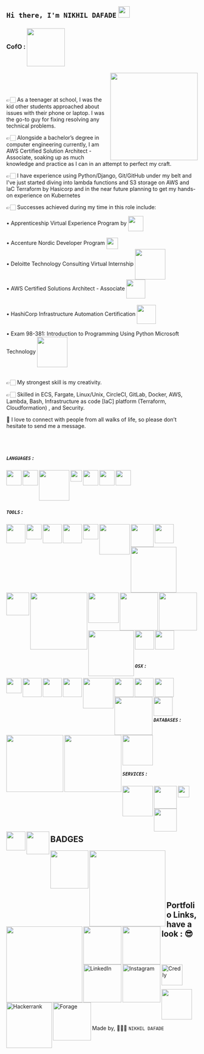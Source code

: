  ### <h2> `Hi there, I'm NIKHIL DAFADE`     <img src="https://raw.githubusercontent.com/MartinHeinz/MartinHeinz/master/wave.gif" width="30px">  </h2>

<!--
**NeekhilD/NeekhilD** is a ✨ _special_ ✨ repository because its `README.md` (this file) appears on your GitHub profile.

Here are some ideas to get you started:

- 🔭 I’m currently working on ...
- 🌱 I’m currently learning ...
- 👯 I’m looking to collaborate on ...
- 🤔 I’m looking for help with ...
- 💬 Ask me about ...
- 📫 How to reach me: ...
- 😄 Pronouns: ...
- ⚡ Fun fact: ...
-->

### CofO : <img align="Center" width="100px" src="https://bestanimations.com/media/india/659801420india-flag-waving-animated-gif-11.gif"/> <br/>
<img align='right' src="https://media.giphy.com/media/M9gbBd9nbDrOTu1Mqx/giphy.gif" width="230"> <br/>

<br />

👉🏻 As a teenager at school, I was the kid other students approached about issues with their phone or laptop. I was the go-to guy for fixing resolving any technical problems.

👉🏻 Alongside a bachelor’s degree in computer engineering currently, I am AWS Certified Solution Architect -Associate, soaking up as much knowledge and practice as I can in an attempt to perfect my craft. 

👉🏻 I have experience using Python/Django, Git/GitHub under my belt and I've just started diving into lambda functions and S3 storage on AWS and IaC Terraform by Hasicorp and in the near future planning to get my hands-on experience on Kubernetes 

👉🏻 Successes achieved during my time in this role include:

• Apprenticeship Virtual Experience Program by <img align="center" width="40px" src="https://upload.wikimedia.org/wikipedia/commons/thumb/7/72/Aon_Corporation_logo.svg/1280px-Aon_Corporation_logo.svg.png"/></br><br/>
• Accenture Nordic Developer Program <img align="center" width="30px" src="https://www.accenture.com/t20200219T092729Z__w__/us-en/_acnmedia/Accenture/Redesign-Assets/Careers/Images/Marquee/5/Accenture-ProBono-Consulting-XS-marquee.png"/></br>
• Deloitte Technology Consulting Virtual Internship <img align="center" width="80px" src="https://brandslogos.com/wp-content/uploads/thumbs/deloitte-logo-vector.svg"/></br>
• AWS Certified Solutions Architect - Associate <img align="center" width="50px" src="https://cdn.iconscout.com/icon/free/png-512/aws-1869025-1583149.png"/></br><br/>
• HashiCorp Infrastructure Automation Certification <img align="center" width="50px" src="https://www.terraform.io/assets/images/og-image-8b3e4f7d.png"/></br><br/>
• Exam 98-381: Introduction to Programming Using Python Microsoft Technology <img align="center" width="80px" src="https://iconape.com/wp-content/files/gl/352751/svg/352751.svg"/></br><br/>

👉🏻 My strongest skill is my creativity.

👉🏻 Skilled in ECS, Fargate, Linux/Unix, CircleCI, GitLab, Docker, AWS, Lambda, Bash, Infrastructure as code [IaC] platform (Terraform, Cloudformation) , and Security. 

📲  I love to connect with people from all walks of life, so please don’t hesitate to send me a message.


<br />

<br />

##### `LANGUAGES` :

  <img align="left" width="40px" src="https://upload.wikimedia.org/wikipedia/commons/thumb/c/c3/Python-logo-notext.svg/2048px-Python-logo-notext.svg.png"/> 
  
  <img align="left" width="40px" src="https://logos-download.com/wp-content/uploads/2017/07/HTML5_badge.png"/> 
  
  <img align="left" width="80px" src="https://dwglogo.com/wp-content/uploads/2017/09/React_logo.png"/>
  
  <img align="left" width="30px" src="https://cdn.freebiesupply.com/logos/large/2x/nodejs-icon-logo-png-transparent.png"/>
  
  <img align="left" width="40px" src="https://raw.githubusercontent.com/isocpp/logos/master/cpp_logo.png"/>
  
  <img align="left" width="40px" src="https://upload.wikimedia.org/wikipedia/commons/thumb/4/4b/Bash_Logo_Colored.svg/1200px-Bash_Logo_Colored.svg.png"/>
  
  <img align="left" width="40px" src="https://pluspng.com/img-png/logo-javascript-png-javascript-tutorials-400.png"/> <br/><br/>
  
  <br />
  
  <br />
  
  ##### `TOOLS` :

  <img align="left" width="50px" src="https://upload.wikimedia.org/wikipedia/commons/b/b3/Terminalicon2.png"/> 
  
  <img align="left" width="40px" src="https://upload.wikimedia.org/wikipedia/commons/thumb/9/9a/Visual_Studio_Code_1.35_icon.svg/2048px-Visual_Studio_Code_1.35_icon.svg.png"/> 
  
   <img align="left" width="50px" src="https://git-scm.com/images/logos/downloads/Git-Icon-1788C.png"/> 
   
   <img align="left" width="50px" src="https://github.githubassets.com/images/modules/logos_page/Octocat.png"/>
   
   <img align="left" width="40px" src="https://nodered.org/about/resources/media/node-red-icon-2.png"/> 
   
   <img align="left" width="80px" src="https://uxwing.com/wp-content/themes/uxwing/download/10-brands-and-social-media/npm.png"/> 
   
   <img align="left" width="60px" src="https://www.raspberrypi.org/app/uploads/2011/10/Raspi-PGB001.png"/> 
  
   <img align="left" width="120px" src="https://upload.wikimedia.org/wikipedia/commons/8/8a/Official_unity_logo.png"/> 
  
   <img align="left" width="60px" src="https://cdn.freebiesupply.com/logos/large/2x/arduino-logo-png-transparent.png"/>
  
   <img align="center" width="50px" src="https://hackr.io/blog/media/pycharm.png"/>
   
   <img align="left" width="150px" src="https://www.techcret.com/images/resource/micronaut.svg"/>
   
   <img align="left" width="80px" src="https://www.thethingsnetwork.org/conference/wp-content/themes/incubator-child/assets/images/LoRaWAN_logo_RGB_white.png"/> 
   
   <img align="left" width="100px" src="https://www.maketecheasier.com/assets/uploads/2019/07/chocolate-feature.png"/> 
   
   <img align="left" width="120px" src="https://i.pinimg.com/originals/76/c4/0b/76c40bdd2088eb8a06c590b1a8ec8448.png"/>
   
   <img align="left" width="50px" src="https://upload.wikimedia.org/wikipedia/commons/thumb/5/53/Google_%22G%22_Logo.svg/2048px-Google_%22G%22_Logo.svg.png"/>
   
   <img align="left" width="50px" src="https://upload.wikimedia.org/wikipedia/commons/thumb/e/ef/Stack_Overflow_icon.svg/768px-Stack_Overflow_icon.svg.png"/> 
  
   <img align="center" width="100px" src="https://upload.wikimedia.org/wikipedia/commons/thumb/8/8e/Nextjs-logo.svg/800px-Nextjs-logo.svg.png"/> <br/><br/>
  
  <br />
  
  <br />
  
  ##### `OSX` :

   <img align="left" width="40px" src="https://pngimg.com/uploads/linux/linux_PNG1.png"/> 
  
   <img align="left" width="50px" src="https://upload.wikimedia.org/wikipedia/commons/c/c7/Windows_logo_-_2012.png"/> 
   
   <img align="left" width="50px" src="https://upload.wikimedia.org/wikipedia/commons/thumb/6/66/Openlogo-debianV2.svg/1200px-Openlogo-debianV2.svg.png"/> 
   
   <img align="left" width="50px" src="https://upload.wikimedia.org/wikipedia/commons/thumb/3/3e/Manjaro-logo.svg/2048px-Manjaro-logo.svg.png"/> 
   
   <img align="left" width="80px" src="https://www.unixmen.com/wp-content/uploads/2015/11/Kali_Linux_Logo.png"/>
   
   <img align="left" width="50px" src="https://upload.wikimedia.org/wikipedia/commons/4/45/Parrot_Logo.png"/>
   
   <img align="left" width="50px" src="https://upload.wikimedia.org/wikipedia/commons/3/3f/Logo_Linux_Mint.png"/>
   
   <img align="left" width="50px" src="https://upload.wikimedia.org/wikipedia/commons/thumb/d/d0/OpenSUSE_Logo.svg/1200px-OpenSUSE_Logo.svg.png"/>
   
   <img align="left" width="100px" src="https://cdn.freebiesupply.com/logos/thumbs/2x/ubuntu-orange-logo.png"/>
   
   <img align="left" width="50px" src="https://upload.wikimedia.org/wikipedia/commons/c/c9/Finder_Icon_macOS_Big_Sur.png"/> <br/><br/>
   
   <br />
   
   <br />
  
  ##### `DATABASES` :

  <img align="left" width="150px" src="https://sedaily-topics.s3.amazonaws.com/topic_images/0_23823574869487363.png"/> 
  
  <img align="left" width="150px" src="https://webassets.mongodb.com/_com_assets/cms/MongoDB_Logo_FullColorBlack_RGB-4td3yuxzjs.png"/> 
  
  <img align="left" width="80px" src="https://upload.wikimedia.org/wikipedia/labs/8/8e/Mysql_logo.png"/> <br/><br/>
  
  <br />
  
  <br />
  
  ##### `SERVICES` : 

  <img align="left" width="80px" src="https://download.logo.wine/logo/Amazon_Web_Services/Amazon_Web_Services-Logo.wine.png"/> 

  <img align="left" width="60px" src="https://dustindortch.files.wordpress.com/2020/08/terraform-logo.png"/> 
  
  <img align="left" width="30px" src="https://brandslogos.com/wp-content/uploads/images/heroku-logo-vector.svg"/> 
 
  <img align="left" width="60px" src="https://www.docker.com/wp-content/uploads/2022/03/vertical-logo-monochromatic.png"/> 
  
  <img align="left" width="50px" src="https://res.cloudinary.com/gremlin/image/upload/t_default,f_auto/v1596742528/Authors/Gremlin1.png"/> 
  
  <img align="left" width="60px" src="https://static-00.iconduck.com/assets.00/serverless-icon-512x409-t2q56l4h.png"/> <br/><br/>
  
  <br />
  
  <br />
  
  <br />
  
  ## BADGES
  
  <img align="left" width="100px" src="https://d1.awsstatic.com/training-and-certification/Certification%20Badges/AWS-Certified_Solutions-Architect_Associate_512x512.d82aee07920970350c427c8d0542bc239180a486.png"/>
  
  <img align="left" width="200px" src="https://images.credly.com/images/58e2cad5-5551-44a6-8285-06d6a4aa9cb3/linkedin_thumb_IBM_Cloud_Essentials.png"/>
  
  <img align="left" width="200px" src="https://images.credly.com/images/bc08972c-3c7d-4b99-82a0-c94bcca36674/linkedin_thumb_Badges_v8-07_Practitioner.png"/>
  
  <img align="left" width="100px" src="https://images.credly.com/images/0f467dff-9212-4684-9f74-44da8879e625/MTA-Introduction_to_Programming_Using_Python.png"/>
  
   <a href="url"><img src="https://user-images.githubusercontent.com/26859754/128143935-0a301ade-d9ce-45b1-8cb8-388a0a204178.png" align="left" height="100" width="100" ></a>

   
   <br />
  
   <br />
  
   <br /> 
   
   <br />
   
   <br />
   
   <br />
  
  ## Portfolio Links, have a look : 😎

 [<img align="left" alt="LinkedIn" width="100px" src="https://escapethewolf.com/wp-content/uploads/2015/05/linkedin_logo.png" />](https://www.linkedin.com/in/neekhild/)

 [<img align="left" alt="Instagram" width="100px" src="https://upload.wikimedia.org/wikipedia/commons/thumb/2/2a/Instagram_logo.svg/2560px-Instagram_logo.svg.png" />](https://www.instagram.com/_whatndoes/)
 
 [<img align="left" alt="Credly" width="55px" src="https://info.credly.com/hs-fs/hubfs/Credly_Logo_Orange_10-Inch.png?width=3000&name=Credly_Logo_Orange_10-Inch.png" />](https://www.credly.com/users/nikhil-dafade/badges)
 
  [<img align="left" alt="Hackerrank" width="120px" src="https://d3keuzeb2crhkn.cloudfront.net/hackerrank/assets/styleguide/logo_wordmark-f5c5eb61ab0a154c3ed9eda24d0b9e31.svg" />](https://www.hackerrank.com/neekhildafade)
  
  [<img align="left" alt="Forage" width="100px" src="https://cdn.ocs.yale.edu/wp-content/uploads/sites/77/2021/05/Foragelogo.png" />](https://www.theforage.com/profile/aFhRHJCftWW3mEzA5?ref=aFhRHJCftWW3mEzA5)<br/><br/>

 <br />  

 <br />
 
 <br />
 
 <br />



<!-- <img align='center' src="https://miro.medium.com/max/1360/0*7Q3yvSIv_t0ioJ-Z.gif" width="230"> -->

<img align="Center" width="80px" src="https://media.giphy.com/media/USV0ym3bVWQJJmNu3N/giphy.gif"/>

Made by, 👨🏻‍💻 `NIKHIL DAFADE` 
